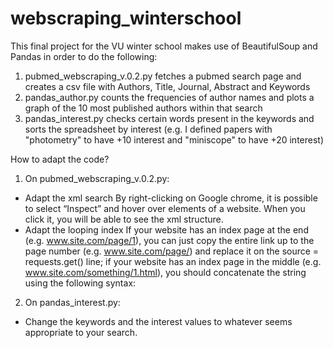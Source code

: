 # webscraping_winterschool
This final project for the VU winter school makes use of BeautifulSoup and Pandas in order to do the following:
1) pubmed_webscraping_v.0.2.py fetches a pubmed search page and creates a csv file with Authors, Title, Journal, Abstract and Keywords
2) pandas_author.py counts the frequencies of author names and plots a graph of the 10 most published authors within that search
3) pandas_interest.py checks certain words present in the keywords and sorts the spreadsheet by interest (e.g. I defined papers with "photometry" to have +10 interest and "miniscope" to have +20 interest)

How to adapt the code?
1) On pubmed_webscraping_v.0.2.py: 
- Adapt the xml search By right-clicking on Google chrome, it is possible to select “Inspect” and hover over elements of a website. When you click it, you will be able to see the xml structure.
- Adapt the looping index If your website has an index page at the end (e.g. www.site.com/page/1), you can just copy the entire link up to the page number (e.g. www.site.com/page/) and replace it on the source = requests.get() line; if your website has an index page in the middle (e.g. www.site.com/something/1.html), you should concatenate the string using the following syntax:

2) On pandas_interest.py:
- Change the keywords and the interest values to whatever seems appropriate to your search.
